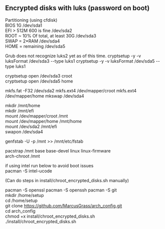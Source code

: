 ## Encrypted disks with luks (password on boot)  
Partitioning (using cfdisk)  
BIOS 1G  /dev/sda1  
EFI > 512M 600 is fine  /dev/sda2  
ROOT ~ 10% Of total, at least 30G  /dev/sda3  
SWAP = 2*RAM  /dev/sda4  
HOME = remaining  /dev/sda5  

Grub does not recognize luks2 yet as of this time.
cryptsetup -y -v luksFormat /dev/sda3 --type luks1
cryptsetup -y -v luksFormat /dev/sda5 --type luks1

cryptsetup open /dev/sda3 croot  
cryptsetup open /dev/sda5 home  

mkfs.fat -F32 /dev/sda2
mkfs.ext4 /dev/mapper/croot
mkfs.ext4 /dev/mapper/home
mkswap /dev/sda4  

mkdir /mnt/home  
mkdir /mnt/efi  
mount /dev/mapper/croot /mnt  
mount /dev/mapper/home /mnt/home  
mount /dev/sda2 /mnt/efi  
swapon /dev/sda4

genfstab -U -p /mnt >> /mnt/etc/fstab

pacstrap /mnt base base-devel linux linux-firmware  
arch-chroot /mnt

if using intel run below to avoid boot issues  
pacman -S intel-ucode

(Can do steps in install/chroot_encrypted_disks.sh manually)   

pacman -S openssl
pacman -S openssh
pacman -S git  
mkdir /home/setup  
cd /home/setup  
git clone https://github.com/MarcusGrass/arch_config.git  
cd arch_config    
chmod +x install/chroot_encrypted_disks.sh  
./install/chroot_encrypted_disks.sh  
